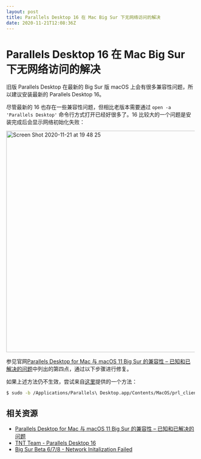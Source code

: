 ```yaml
---
layout: post
title: Parallels Desktop 16 在 Mac Big Sur 下无网络访问的解决
date: 2020-11-21T12:08:36Z
---
```

# Parallels Desktop 16 在 Mac Big Sur 下无网络访问的解决

旧版 Parallels Desktop 在最新的 Big Sur 版 macOS 上会有很多兼容性问题，所以建议安装最新的 Parallels Desktop 16。

尽管最新的 16 也存在一些兼容性问题，但相比老版本需要通过 `open -a 'Parallels Desktop'` 命令行方式打开已经好很多了。16 比较大的一个问题是安装完成后会显示网络初始化失败：

<img width="592" alt="Screen Shot 2020-11-21 at 19 48 25" src="https://user-images.githubusercontent.com/3783096/99876675-3a6b5900-2c33-11eb-8f24-e306c016c588.png">


参见官网[Parallels Desktop for Mac 与 macOS 11 Big Sur 的兼容性 – 已知和已解决的问题](https://kb.parallels.com/en/125039)中列出的第四点，通过以下步骤进行修复。


如果上述方法仍不生效，尝试来自[这里](https://forums.macrumors.com/threads/parallels-16-network-initialization-failed.2268159/)提供的一个方法：

```sh
$ sudo -b /Applications/Parallels\ Desktop.app/Contents/MacOS/prl_client_app
```

## 相关资源

- [Parallels Desktop for Mac 与 macOS 11 Big Sur 的兼容性 – 已知和已解决的问题](https://kb.parallels.com/en/125039)
- [TNT Team - Parallels Desktop 16](https://www.appstorrent.ru/61-parallels-desktop.html)
- [Big Sur Beta 6/7/8 - Network Initalization Failed](https://forum.parallels.com/threads/big-sur-beta-6-7-8-network-initalization-failed.351025/)
